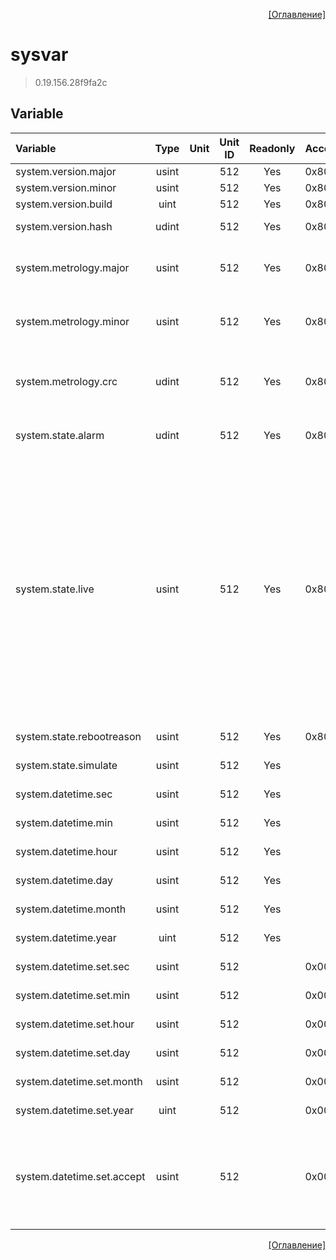 <p align='right'><a href='index.html'>[Оглавление]</a></p>

# sysvar
> 0.19.156.28f9fa2c

## Variable
Variable | Type | Unit | Unit ID | Readonly | Access | Comment
:-- |:--:|:--:|:--:|:--:|:-- |:--
system.version.major | usint |  | 512 | Yes | 0x80000000 | Версия ПО
system.version.minor | usint |  | 512 | Yes | 0x80000000 | Подверсия ПО
system.version.build | uint |  | 512 | Yes | 0x80000000 | Номер сборки
system.version.hash | udint |  | 512 | Yes | 0x80000000 | Контрольная сумма сборки
system.metrology.major | usint |  | 512 | Yes | 0x80000000 | Версия метрологически значимой части ПО
system.metrology.minor | usint |  | 512 | Yes | 0x80000000 | Подверсия метрологически значимой части ПО
system.metrology.crc | udint |  | 512 | Yes | 0x80000000 | Контрольная сумма метрологически значимой части ПО
system.state.alarm | udint |  | 512 | Yes | 0x80000000 | Количество не квитированных аварий
system.state.live | usint |  | 512 | Yes | 0x80000000 | Статус:<br/>0: Не определенный статус<br/>1: Система загружается<br/>2: Система в режиме COLD-START<br/>3: Система в режиме загрузки нарастающих<br/>4: Система в режиме загрузки уставок<br/>5: Система работает<br/>255: Система в режиме HALT<br/>
system.state.rebootreason | usint |  | 512 | Yes | 0x80000000 | Причина перезагрузки
system.state.simulate | usint |  | 512 | Yes |   | Флаг симуляции системы
system.datetime.sec | usint |  | 512 | Yes |   | Текущее время. Секунды
system.datetime.min | usint |  | 512 | Yes |   | Текущее время. Минуты
system.datetime.hour | usint |  | 512 | Yes |   | Текущее время. Часы
system.datetime.day | usint |  | 512 | Yes |   | Текущее время. День
system.datetime.month | usint |  | 512 | Yes |   | Текущее время. Месяц
system.datetime.year | uint |  | 512 | Yes |   | Текущее время. Год
system.datetime.set.sec | usint |  | 512 |  | 0x00020000 | Установить время. Секунды
system.datetime.set.min | usint |  | 512 |  | 0x00020000 | Установить время. Минуты
system.datetime.set.hour | usint |  | 512 |  | 0x00020000 | Установить время. Часы
system.datetime.set.day | usint |  | 512 |  | 0x00020000 | Установить время. День
system.datetime.set.month | usint |  | 512 |  | 0x00020000 | Установить время. Месяц
system.datetime.set.year | uint |  | 512 |  | 0x00020000 | Установить время. Год
system.datetime.set.accept | usint |  | 512 |  | 0x00020000 | Команда установить время:<br/>0 - нет действия<br/>1 - применить установленное время


<p align='right'><a href='index.html'>[Оглавление]</a></p>

